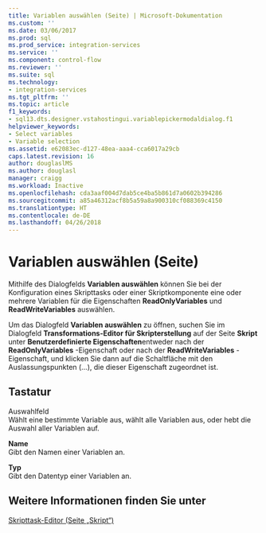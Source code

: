 ```yaml
---
title: Variablen auswählen (Seite) | Microsoft-Dokumentation
ms.custom: ''
ms.date: 03/06/2017
ms.prod: sql
ms.prod_service: integration-services
ms.service: ''
ms.component: control-flow
ms.reviewer: ''
ms.suite: sql
ms.technology:
- integration-services
ms.tgt_pltfrm: ''
ms.topic: article
f1_keywords:
- sql13.dts.designer.vstahostingui.variablepickermodaldialog.f1
helpviewer_keywords:
- Select variables
- Variable selection
ms.assetid: e62083ec-d127-48ea-aaa4-cca6017a29cb
caps.latest.revision: 16
author: douglaslMS
ms.author: douglasl
manager: craigg
ms.workload: Inactive
ms.openlocfilehash: cda3aaf004d7dab5ce4ba5b861d7a0602b394286
ms.sourcegitcommit: a85a46312acf8b5a59a8a900310cf088369c4150
ms.translationtype: HT
ms.contentlocale: de-DE
ms.lasthandoff: 04/26/2018
---
```

# <a name="select-variables-page"></a>Variablen auswählen (Seite)
  Mithilfe des Dialogfelds **Variablen auswählen** können Sie bei der Konfiguration eines Skripttasks oder einer Skriptkomponente eine oder mehrere Variablen für die Eigenschaften **ReadOnlyVariables** und **ReadWriteVariables** auswählen.  
  
 Um das Dialogfeld **Variablen auswählen** zu öffnen, suchen Sie im Dialogfeld **Transformations-Editor für Skripterstellung** auf der Seite **Skript** unter **Benutzerdefinierte Eigenschaften**entweder nach der **ReadOnlyVariables** -Eigenschaft oder nach der **ReadWriteVariables** -Eigenschaft, und klicken Sie dann auf die Schaltfläche mit den Auslassungspunkten (…), die dieser Eigenschaft zugeordnet ist.  
  
## <a name="options"></a>Tastatur  
 Auswahlfeld  
 Wählt eine bestimmte Variable aus, wählt alle Variablen aus, oder hebt die Auswahl aller Variablen auf.  
  
 **Name**  
 Gibt den Namen einer Variablen an.  
  
 **Typ**  
 Gibt den Datentyp einer Variablen an.  
  
## <a name="see-also"></a>Weitere Informationen finden Sie unter  
 [Skripttask-Editor &#40;Seite „Skript“&#41;](../../integration-services/control-flow/script-task-editor-script-page.md)  
  
  
